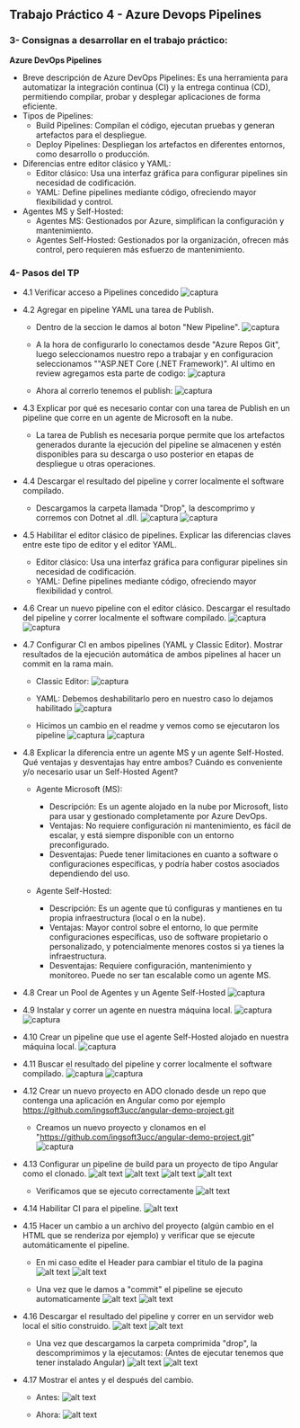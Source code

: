 ## Trabajo Práctico 4 - Azure Devops Pipelines

### 3- Consignas a desarrollar en el trabajo práctico:

 **Azure DevOps Pipelines**
  - Breve descripción de Azure DevOps Pipelines: Es una herramienta para automatizar la integración continua (CI) y la entrega continua (CD), permitiendo compilar, probar y desplegar aplicaciones de forma eficiente.
  - Tipos de Pipelines:
    - Build Pipelines: Compilan el código, ejecutan pruebas y generan artefactos para el despliegue.
    - Deploy Pipelines: Despliegan los artefactos en diferentes entornos, como desarrollo o producción.
  - Diferencias entre editor clásico y YAML:
    - Editor clásico: Usa una interfaz gráfica para configurar pipelines sin necesidad de codificación.
    - YAML: Define pipelines mediante código, ofreciendo mayor flexibilidad y control.
  - Agentes MS y Self-Hosted:
    - Agentes MS: Gestionados por Azure, simplifican la configuración y mantenimiento.
    - Agentes Self-Hosted: Gestionados por la organización, ofrecen más control, pero requieren más esfuerzo de mantenimiento.

### 4- Pasos del TP
 - 4.1 Verificar acceso a Pipelines concedido
 ![captura](imagenes/0.png)
 
 - 4.2 Agregar en pipeline YAML una tarea de Publish. 
    - Dentro de la seccion  le damos al boton "New Pipeline". 
 ![captura](imagenes/1.png)

    - A la hora de configurarlo lo conectamos desde "Azure Repos Git", luego seleccionamos nuestro repo a trabajar y en configuracion seleccionamos ""ASP.NET Core (.NET Framework)". Al ultimo en review agregamos esta parte de codigo:
 ![captura](imagenes/2.png)

    - Ahora al correrlo tenemos el publish:
 ![captura](imagenes/3.png)

 - 4.3 Explicar por qué es necesario contar con una tarea de Publish en un pipeline que corre en un agente de Microsoft en la nube.
    - La tarea de Publish es necesaria porque permite que los artefactos generados durante la ejecución del pipeline se almacenen y estén disponibles para su descarga o uso posterior en etapas de despliegue u otras operaciones.

 - 4.4 Descargar el resultado del pipeline y correr localmente el software compilado.
    - Descargamos la carpeta llamada "Drop", la descomprimo y corremos con Dotnet al .dll.
 ![captura](imagenes/4.png)
 ![captura](imagenes/5.png)

 - 4.5 Habilitar el editor clásico de pipelines. Explicar las diferencias claves entre este tipo de editor y el editor YAML.
    - Editor clásico: Usa una interfaz gráfica para configurar pipelines sin necesidad de codificación.
    - YAML: Define pipelines mediante código, ofreciendo mayor flexibilidad y control.

 - 4.6 Crear un nuevo pipeline con el editor clásico. Descargar el resultado del pipeline y correr localmente el software compilado.
 ![captura](imagenes/6.png)
 ![captura](imagenes/5.png)
 
 - 4.7 Configurar CI en ambos pipelines (YAML y Classic Editor). Mostrar resultados de la ejecución automática de ambos pipelines al hacer un commit en la rama main.
    - Classic Editor:
    ![captura](imagenes/7.png)

    - YAML: Debemos deshabilitarlo pero en nuestro caso lo dejamos habilitado
    ![captura](imagenes/8.png)

    - Hicimos un cambio en el readme y vemos como se ejecutaron los pipeline
    ![captura](imagenes/9.png)
    ![captura](imagenes/10.png)

 - 4.8 Explicar la diferencia entre un agente MS y un agente Self-Hosted. Qué ventajas y desventajas hay entre ambos? Cuándo es conveniente y/o necesario usar un Self-Hosted Agent?
 
    - Agente Microsoft (MS):
        - Descripción: Es un agente alojado en la nube por Microsoft, listo para usar y gestionado completamente por Azure DevOps.
        - Ventajas: No requiere configuración ni mantenimiento, es fácil de escalar, y está siempre disponible con un entorno preconfigurado.
        - Desventajas: Puede tener limitaciones en cuanto a software o configuraciones específicas, y podría haber costos asociados dependiendo del uso.

    - Agente Self-Hosted:
        - Descripción: Es un agente que tú configuras y mantienes en tu propia infraestructura (local o en la nube).
        - Ventajas: Mayor control sobre el entorno, lo que permite configuraciones específicas, uso de software propietario o personalizado, y potencialmente menores costos si ya tienes la infraestructura.
        - Desventajas: Requiere configuración, mantenimiento y monitoreo. Puede no ser tan escalable como un agente MS.

 - 4.8 Crear un Pool de Agentes y un Agente Self-Hosted
![captura](imagenes/11.png)

 - 4.9 Instalar y correr un agente en nuestra máquina local.
 ![captura](imagenes/12.png)
 ![captura](imagenes/13.png)
 
 - 4.10 Crear un pipeline que use el agente Self-Hosted alojado en nuestra máquina local.
![captura](imagenes/14.png)

 - 4.11 Buscar el resultado del pipeline y correr localmente el software compilado.
![captura](imagenes/15.png)
![captura](imagenes/5.png)


 - 4.12 Crear un nuevo proyecto en ADO clonado desde un repo que contenga una aplicación en Angular como por ejemplo https://github.com/ingsoft3ucc/angular-demo-project.git

   - Creamos un nuevo proyecto y clonamos en el "https://github.com/ingsoft3ucc/angular-demo-project.git"
   ![captura](imagenes/16.png)

 
 - 4.13 Configurar un pipeline de build para un proyecto de tipo Angular como el clonado.
      ![alt text](imagenes/17.png)
      ![alt text](imagenes/18.png)
      ![alt text](imagenes/19.png)
      ![alt text](imagenes/20.png)
      
      - Verificamos que se ejecuto correctamente
      ![alt text](imagenes/21.png)

 - 4.14 Habilitar CI para el pipeline.
![alt text](imagenes/22.png)
 
 - 4.15 Hacer un cambio a un archivo del proyecto (algún cambio en el HTML que se renderiza por ejemplo) y verificar que se ejecute automáticamente el pipeline.
   - En mi caso edite el Header para cambiar el titulo de la pagina
   ![alt text](imagenes/23.png)
   ![alt text](imagenes/24.png)
   
   - Una vez que le damos a "commit" el pipeline se ejecuto automaticamente
   ![alt text](imagenes/25.png)
   ![alt text](imagenes/26.png)

 - 4.16 Descargar el resultado del pipeline y correr en un servidor web local el sitio construido.
   ![alt text](imagenes/27.png)
   ![alt text](imagenes/28.png)

   - Una vez que descargamos la carpeta comprimida "drop", la descomprimimos y la ejecutamos: (Antes de ejecutar tenemos que tener instalado Angular)
   ![alt text](imagenes/29.png)
   ![alt text](imagenes/30.png)

 - 4.17 Mostrar el antes y el después del cambio.
   - Antes:
   ![alt text](imagenes/31.png)

   - Ahora:
   ![alt text](imagenes/30.png)